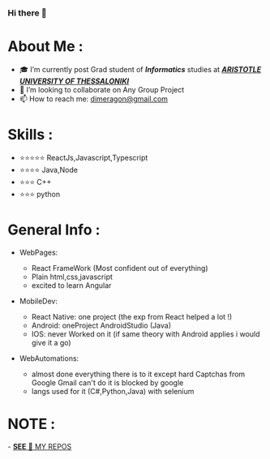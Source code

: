 ### Hi there 👋

<h1>About Me :</h1>

- 🎓 I’m currently post Grad student of <b><i>Informatics</i></b> studies  at  <a href="https://www.csd.auth.gr/en/" > <b><i>  ARISTOTLE UNIVERSITY OF THESSALONIKI </i></b> </a> 
- 👯 I’m looking to collaborate on Any Group Project
- 📫 How to reach me: dimeragon@gmail.com 

<h1>Skills :</h1>

- ⭐⭐⭐⭐⭐ ReactJs,Javascript,Typescript
- ⭐⭐⭐⭐   Java,Node
- ⭐⭐⭐     C++
- ⭐⭐⭐      python

<h1>General Info :</h1>

- WebPages:
	- React FrameWork (Most confident out of everything)
	- Plain html,css,javascript
	- excited to learn Angular

- MobileDev:
	- React Native:
		one project (the exp from React helped a lot !)
	- Android:
		oneProject AndroidStudio (Java)
	- IOS:
		never Worked on it (if same theory with Android applies i would give it a go)

- WebAutomations:
	- almost done everything there is to it 
	except hard Captchas from Google
	Gmail can't do it is blocked by google 
	- langs used for it (C#,Python,Java) with selenium
  


<h1>NOTE :</h1>
- <a href="[https://github.com/jimtrama?tab=projects](https://github.com/jimtrama?tab=repositories)"> <b>SEE</b> 👀 MY REPOS </a>


            



